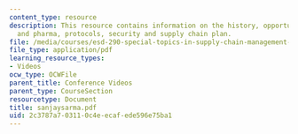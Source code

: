 ```yaml
---
content_type: resource
description: This resource contains information on the history, opportunities in retail
  and pharma, protocols, security and supply chain plan.
file: /media/courses/esd-290-special-topics-in-supply-chain-management-spring-2005/2c3787a703110c4eecafede596e75ba1_sanjaysarma.pdf
file_type: application/pdf
learning_resource_types:
- Videos
ocw_type: OCWFile
parent_title: Conference Videos
parent_type: CourseSection
resourcetype: Document
title: sanjaysarma.pdf
uid: 2c3787a7-0311-0c4e-ecaf-ede596e75ba1
---
```

